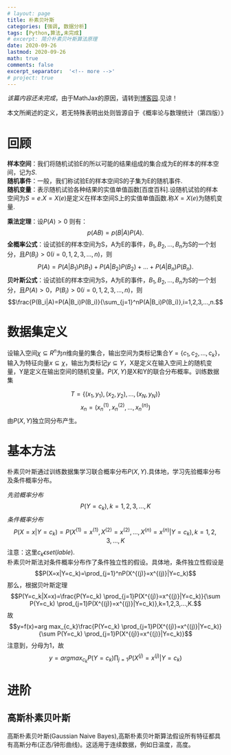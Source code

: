 ```yaml
---
# layout: page
title: 朴素贝叶斯
categories: [强调, 数据分析]
tags: [Python,算法,未完成]
# excerpt: 简介朴素贝叶斯算法原理
date: 2020-09-26
lastmod: 2020-09-26
math: true
comments: false
excerpt_separator:  '<!-- more -->'
# project: true
---
```


*该篇内容还未完成*，由于MathJax的原因，请转到[博客园](https://www.cnblogs.com/Kseven77/p/13735920.html).见谅！ 


<!-- more -->

本文所阐述的定义，若无特殊表明出处则皆源自于《概率论与数理统计（第四版）》
# 回顾

**样本空间**：我们将随机试验E的所以可能的结果组成的集合成为E的样本的样本空间，记为$S$.  
**随机事件**：一般，我们称试验E的样本空间S的子集为E的随机事件.  
**随机变量**：表示随机试验各种结果的实值单值函数[百度百科].设随机试验的样本空间为$S={e}$.$X=X(e)$是定义在样本空间S上的实值单值函数.称$X=X(e)$为随机变量.

**乘法定理**：设$P(A)>0$ 则有：
$$p(AB)=p(B|A)P(A).$$
**全概率公式**：设试验E的样本空间为S，A为E的事件，$B_1,B_2,...,B_n$为S的一个划分，且$P(B_i)>0 (i=0,1,2,3,...,n)$，则
$$P(A)=P(A|B_1)P(B_1)+P(A|B_2)P(B_2)+...+P(A|B_n)P(B_n).$$
**贝叶斯公式**：设试验E的样本空间为S，A为E的事件，$B_1,B_2,...,B_n$为S的一个划分，且$P(A)>0$，$P(B_i)>0 (i=0,1,2,3,...,n)$，则
$$\frac{P(B_i|A)=P(A|B_i)P(B_i)}{\sum_{j=1}^nP(A|B_i)P(B_i)},i=1,2,3,...,n.$$

# 数据集定义
设输入空间$\chi \subseteq R^n$为$n$维向量的集合，输出空间为类标记集合$\Upsilon=\{ c_1,c_2,...,c_k\}$，输入为特征向量$x \subseteq \chi$，输出为类标记$y \subseteq \Upsilon$，X是定义在输入空间上的随机变量，Y是定义在输出空间的随机变量。$P(X,Y)$是X和Y的联合分布概率。训练数据集

$$T=\{ (x_1,y_1),(x_2,y_2),...,(x_N,y_N)\}$$
$$x_n=(x_n^{(1)},x_n^{(2)},...,x_n^{(n)})$$
由$P(X,Y)$独立同分布产生。
# 基本方法
朴素贝叶斯通过训练数据集学习联合概率分布$P(X,Y)$.具体地，学习先验概率分布及条件概率分布。

*先验概率分布*
$$P(Y=c_k),k=1,2,3,...,K$$
*条件概率分布*
$$P(X=x|Y=c_k)=P(X^{(1)}=x^{(1)},X^{(2)}=x^{(2)},...,X^{(n)}=x^{(n)}|Y=c_k),k=1,2,3,...,K$$
注意：这里$c_k\epsilon set(lable).$  
朴素贝叶斯法对条件概率分布作了条件独立性的假设。具体地，条件独立性假设是
$$P(X=x|Y=c_k)=\prod_{j=1}^nP(X^{(j)}=x^{(j)}|Y=c_k)$$
那么，根据贝叶斯定理
$$P(Y=c_k|X=x)=\frac{P(Y=c_k) \prod_{j=1}P(X^{(j)}=x^{(j)}|Y=c_k)}{\sum P(Y=c_k) \prod_{j=1}P(X^{(j)}=x^{(j)}|Y=c_k)},k=1,2,3,...,K.$$
故
$$y=f(x)=arg max_{c_k}\frac{P(Y=c_k) \prod_{j=1}P(X^{(j)}=x^{(j)}|Y=c_k)}{\sum P(Y=c_k) \prod_{j=1}P(X^{(j)}=x^{(j)}|Y=c_k)}$$
注意到，分母为1，故
$$y=arg max_{c_k}P(Y=c_k) \prod_{j=1}P(X^{(j)}=x^{(j)}|Y=c_k)$$

# 进阶

## 高斯朴素贝叶斯
高斯朴素贝叶斯(Gaussian Naive Bayes),高斯朴素贝叶斯算法假设所有特征都具有高斯分布(正态/钟形曲线)。这适用于连续数据，例如日温度，高度。

